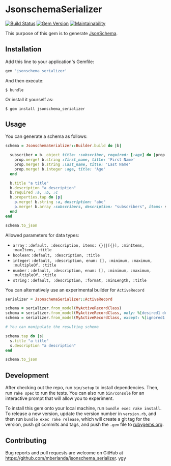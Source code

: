 # JsonschemaSerializer

[![Build Status](https://travis-ci.org/mberlanda/jsonschema_serializer.svg?branch=master)](https://travis-ci.org/mberlanda/jsonschema_serializer)
[![Gem Version](https://badge.fury.io/rb/jsonschema_serializer.svg)](https://badge.fury.io/rb/jsonschema_serializer)
[![Maintainability](https://api.codeclimate.com/v1/badges/7312071a0865c70f5d60/maintainability)](https://codeclimate.com/github/mberlanda/jsonschema_serializer/maintainability)

This purpose of this gem is to generate [JsonSchema](http://json-schema.org/).

## Installation

Add this line to your application's Gemfile:

```ruby
gem 'jsonschema_serializer'
```

And then execute:

    $ bundle

Or install it yourself as:

    $ gem install jsonschema_serializer

## Usage

You can generate a schema as follows:

```ruby
schema = JsonschemaSerializer::Builder.build do |b|

  subscriber = b._object title: :subscriber, required: [:age] do |prop|
    prop.merge! b.string :first_name, title: 'First Name'
    prop.merge! b.string :last_name, title: 'Last Name'
    prop.merge! b.integer :age, title: 'Age'
  end

  b.title "a title"
  b.description "a description"
  b.required :a, :b, :c
  b.properties.tap do |p|
    p.merge! b.string :a, description: "abc"
    p.merge! b.array :subscribers, description: "subscribers", items: subscriber
  end
end

schema.to_json
```

Allowed parameters for data types:

- `array`  : `:default, :description, items: {}||[{}], :minItems, :maxItems, :title`
- `boolean`: `:default, :description, :title`
- `integer`: `:default, :description, enum: [], :minimum, :maximum, :multipleOf, :title`
- `number` : `:default, :description, enum: [], :minimum, :maximum, :multipleOf, :title`
- `string` : `:default, :description, :format, :minLength, :title`

You can alternatively use an experimental builder for `ActiveRecord`


```ruby
serializer = JsonschemaSerializer::ActiveRecord

schema = serializer.from_model(MyActiveRecordClass)
schema = serializer.from_model(MyActiveRecordClass, only: %[desired1 desired2])
schema = serializer.from_model(MyActiveRecordClass, except: %[ignored1 ignored2])

# You can manipulate the resulting schema

schema.tap do |s|
  s.title "a title"
  s.description "a description"
end

schema.to_json
```

## Development

After checking out the repo, run `bin/setup` to install dependencies. Then, run `rake spec` to run the tests. You can also run `bin/console` for an interactive prompt that will allow you to experiment.

To install this gem onto your local machine, run `bundle exec rake install`. To release a new version, update the version number in `version.rb`, and then run `bundle exec rake release`, which will create a git tag for the version, push git commits and tags, and push the `.gem` file to [rubygems.org](https://rubygems.org).

## Contributing

Bug reports and pull requests are welcome on GitHub at https://github.com/mberlanda/jsonschema_serializer.
ygy

